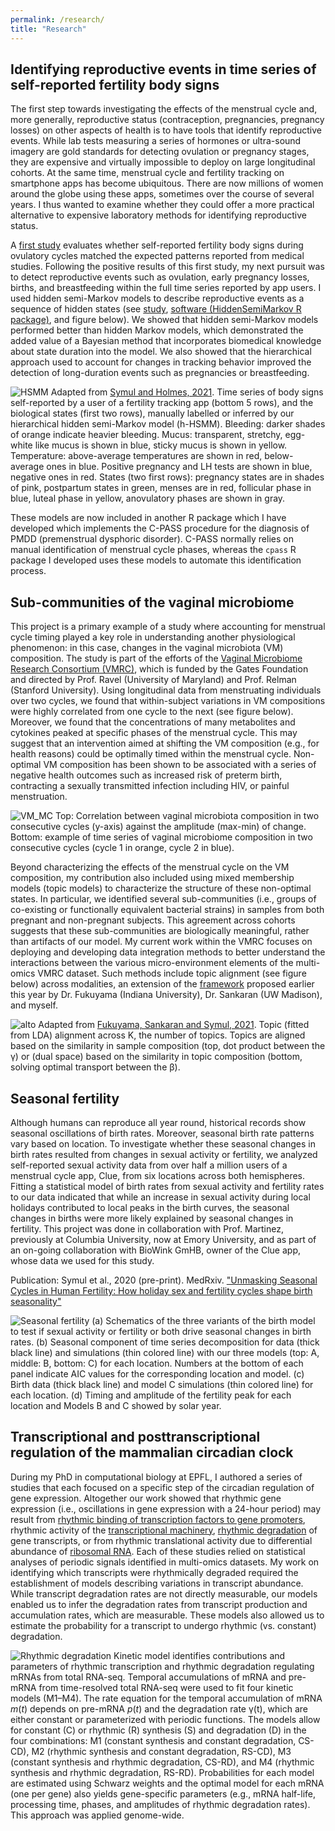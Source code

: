 ```yaml
---
permalink: /research/
title: "Research"
---
```



## Identifying reproductive events in time series of self-reported fertility body signs

The first step towards investigating the effects of the menstrual cycle and, more generally, reproductive status (contraception, pregnancies, pregnancy losses) on other aspects of health is to have tools that identify reproductive events. While lab tests measuring a series of hormones or ultra-sound imagery are gold standards for detecting ovulation or pregnancy stages, they are expensive and virtually impossible to deploy on large longitudinal cohorts. At the same time, menstrual cycle and fertility tracking on smartphone apps has become ubiquitous. There are now millions of women around the globe using these apps, sometimes over the course of several years. I thus wanted to examine whether they could offer a more practical alternative to expensive laboratory methods for identifying reproductive status.

A [first study](https://lasy.github.io/publication/2019-Symul) evaluates whether self-reported fertility body signs during ovulatory cycles matched the expected patterns reported from medical studies. Following the positive results of this first study, my next pursuit was to detect reproductive events such as ovulation, early pregnancy losses, births, and breastfeeding within the full time series reported by app users. I used hidden semi-Markov models to describe reproductive events as a sequence of hidden states (see [study](https://lasy.github.io/publication/2021-Symul), [software (HiddenSemiMarkov R package)](https://lasy.github.io/software/), and figure below). We showed that hidden semi-Markov models performed better than hidden Markov models, which demonstrated the added value of a Bayesian method that incorporates biomedical knowledge about state duration into the model. We also showed that the hierarchical approach used to account for changes in tracking behavior improved the detection of long-duration events such as pregnancies or breastfeeding.

![HSMM](/images/publications/2021_Symul.png)
Adapted from [Symul and Holmes, 2021](https://lasy.github.io/publication/2021-Symul). Time series of body signs self-reported by a user of a fertility tracking app (bottom 5 rows), and the biological states (first two rows), manually labelled or inferred by our hierarchical hidden semi-Markov model (h-HSMM). Bleeding: darker shades of orange indicate heavier bleeding. Mucus: transparent, stretchy, egg-white like mucus is shown in blue, sticky mucus is shown in yellow. Temperature: above-average temperatures are shown in red, below-average ones in blue. Positive pregnancy and LH tests are shown in blue, negative ones in red. States (two first rows): pregnancy states are in shades of pink, postpartum states in green, menses are in red, follicular phase in blue, luteal phase in yellow, anovulatory phases are shown in gray.


These models are now included in another R package which I have developed which implements the C-PASS procedure for the diagnosis of PMDD (premenstrual dysphoric disorder). C-PASS normally relies on manual identification of menstrual cycle phases, whereas the `cpass` R package I developed uses these models to automate this identification process.



## Sub-communities of the vaginal microbiome

This project is a primary example of a study where accounting for menstrual cycle timing played a key role in understanding another physiological phenomenon: in this case, changes in the vaginal microbiota (VM) composition. The study is part of the efforts of the [Vaginal Microbiome Research Consortium (VMRC)](https://vmrc4health.org), which is funded by the Gates Foundation and directed by Prof. Ravel (University of Maryland) and Prof. Relman (Stanford University). Using longitudinal data from menstruating individuals over two cycles, we found that within-subject variations in VM compositions were highly correlated from one cycle to the next (see figure below).  Moreover, we found that the concentrations of many metabolites and cytokines peaked at specific phases of the menstrual cycle. This may suggest that an intervention aimed at shifting the VM composition (e.g., for health reasons) could be optimally timed within the menstrual cycle.
Non-optimal VM composition has been shown to be associated with a series of negative health outcomes such as increased risk of preterm birth, contracting a sexually transmitted infection including HIV, or painful menstruation.


![VM_MC](/images/research/figures_VMRC-cycles.png)
Top: Correlation between vaginal microbiota composition in two consecutive cycles (y-axis) against the amplitude (max-min) of change.
Bottom: example of time series of vaginal microbiome composition in two consecutive cycles (cycle 1 in orange, cycle 2 in blue).


Beyond characterizing the effects of the menstrual cycle on the VM composition, my contribution also included using mixed membership models (topic models) to characterize the structure of these non-optimal states. In particular, we identified several sub-communities (i.e., groups of co-existing or functionally equivalent bacterial strains) in samples from both pregnant and non-pregnant subjects. This agreement across cohorts suggests that these sub-communities are biologically meaningful, rather than artifacts of our model. My current work within the VMRC focuses on deploying and developing data integration methods to better understand the interactions between the various micro-environment elements of the multi-omics VMRC dataset. Such methods include topic alignment (see figure below) across modalities, an extension of the [framework](https://lasy.github.io/publication/2020-Fukuyama) proposed earlier this year by Dr. Fukuyama (Indiana University), Dr. Sankaran (UW Madison), and myself.


![alto](/images/publications/2021_Fukuyama.png)
Adapted from [Fukuyama, Sankaran and Symul, 2021](https://lasy.github.io/publication/2020-Fukuyama). Topic (fitted from LDA) alignment across K, the number of topics. Topics are aligned based on the similarity in sample composition (top, dot product between the γ) or (dual space) based on the similarity in topic composition (bottom, solving optimal transport between the β).


## Seasonal fertility

Although humans can reproduce all year round, historical records show seasonal oscillations of birth rates. Moreover, seasonal birth rate patterns vary based on location. To investigate whether these seasonal changes in birth rates resulted from changes in sexual activity or fertility, we analyzed self-reported sexual activity data from over half a million users of a menstrual cycle app, Clue, from six locations across both hemispheres. Fitting a statistical model of birth rates from sexual activity and fertility rates to our data indicated that while an increase in sexual activity during local holidays contributed to local peaks in the birth curves, the seasonal changes in births were more likely explained by seasonal changes in fertility. This project was done in collaboration with Prof. Martinez, previously at Columbia University, now at Emory University, and as part of an on-going collaboration with BioWink GmHB, owner of the Clue app, whose data we used for this study.

Publication: Symul et al., 2020 (pre-print). MedRxiv. ["Unmasking Seasonal Cycles in Human Fertility: How holiday sex and fertility cycles shape birth seasonality"](https://lasy.github.io/publication/2020-Symul)

![Seasonal fertility](/images/research/Seasonality_F3.png)
(a) Schematics of the three variants of the birth model to test if sexual activity or fertility or both drive seasonal changes in birth rates.  (b) Seasonal component of time series decomposition for data (thick black line) and simulations (thin colored line) with our three models (top: A, middle: B, bottom: C) for each location. Numbers at the bottom of each panel indicate AIC values for the corresponding location and model. (c) Birth data (thick black line) and model C simulations (thin colored line) for each location. (d) Timing and amplitude of the fertility peak for each location and Models B and C showed by solar year.

## Transcriptional and posttranscriptional regulation of the mammalian circadian clock

During my PhD in computational biology at EPFL, I authored a series of studies that each focused on a specific step of the circadian regulation of gene expression. Altogether our work showed that rhythmic gene expression (i.e., oscillations in gene expression with a 24-hour period) may result from [rhythmic binding of transcription factors to gene promoters](https://lasy.github.io/publication/2014-Hoffmann), rhythmic activity of the [transcriptional machinery](https://lasy.github.io/publication/2012_LeMartelot), [rhythmic degradation](https://lasy.github.io/publication/2018-Wang) of gene transcripts, or from rhythmic translational activity due to differential abundance of [ribosomal RNA](https://lasy.github.io/publication/2013_Jouffe). Each of these studies relied on statistical analyses of periodic signals identified in multi-omics datasets. My work on identifying which transcripts were rhythmically degraded required the establishment of models describing variations in transcript abundance. While transcript degradation rates are not directly measurable, our models enabled us to infer the degradation rates from transcript production and accumulation rates, which are measurable. These models also allowed us to estimate the probability for a transcript to undergo rhythmic (vs. constant) degradation.

![Rhythmic degradation](/images/publications/2018_Wang.png)
Kinetic model identifies contributions and parameters of rhythmic transcription and rhythmic degradation regulating mRNAs from total RNA-seq. Temporal accumulations of mRNA and pre-mRNA from time-resolved total RNA-seq were used to fit four kinetic models (M1–M4). The rate equation for the temporal accumulation of mRNA $m(t)$ depends on pre-mRNA $p(t)$ and the degradation rate γ(t), which are either constant or parameterized with periodic functions. The models allow for constant (C) or rhythmic (R) synthesis (S) and degradation (D) in the four combinations: M1 (constant synthesis and constant degradation, CS-CD), M2 (rhythmic synthesis and constant degradation, RS-CD), M3 (constant synthesis and rhythmic degradation, CS-RD), and M4 (rhythmic synthesis and rhythmic degradation, RS-RD). Probabilities for each model are estimated using Schwarz weights  and the optimal model for each mRNA (one per gene) also yields gene-specific parameters (e.g., mRNA half-life, processing time, phases, and amplitudes of rhythmic degradation rates). This approach was applied genome-wide.
